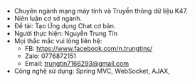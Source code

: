 - Chuyên ngành mạng máy tính và Truyền thông dữ liệu K47.
- Niên luận cơ sở ngành.
- Đề tài: Tạo Ứng dụng Chat cơ bản.
- Người thực hiện: Nguyễn Trung Tín
- Mọi thắc mắc vui lòng liên hệ: 
  + FB: https://www.facebook.com/n.trungtins/
  + Zalo: 0776872151
  + Email: trungtin7166293@gmail.com
- Công nghệ sử dụng: Spring MVC, WebSocket, AJAX,
